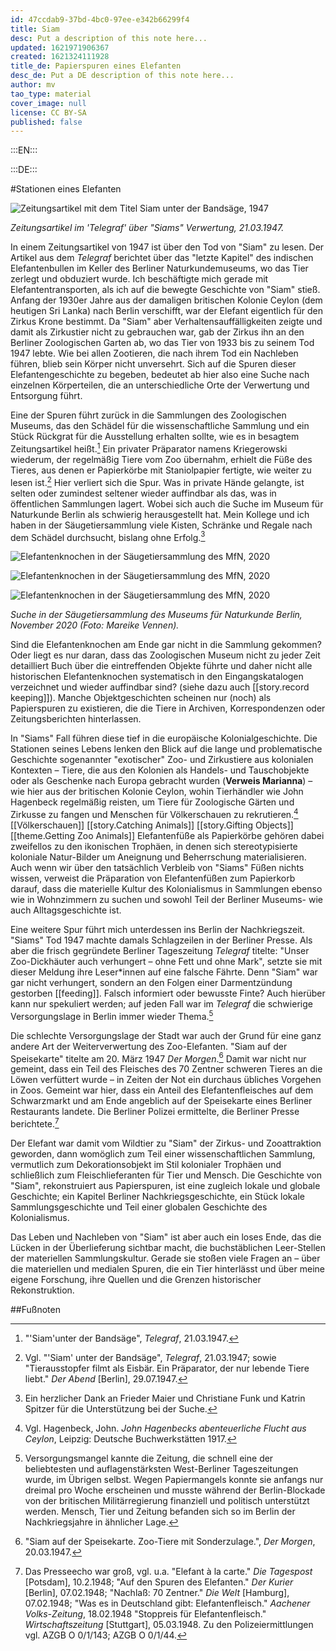 ```yaml
---
id: 47ccdab9-37bd-4bc0-97ee-e342b66299f4
title: Siam
desc: Put a description of this note here...
updated: 1621971906367
created: 1621324111928
title_de: Papierspuren eines Elefanten
desc_de: Put a DE description of this note here...
author: mv
tao_type: material
cover_image: null
license: CC BY-SA
published: false
---
```

:::EN:::

:::DE:::

\#Stationen eines Elefanten 

![Zeitungsartikel mit dem Titel Siam unter der Bandsäge, 1947](images\mv\BandsaegeQuali.jpg) 

_Zeitungsartikel im 'Telegraf' über "Siams" Verwertung, 21.03.1947._

In einem Zeitungsartikel von 1947 ist über den Tod von "Siam" zu lesen. Der Artikel aus dem _Telegraf_ berichtet über das "letzte Kapitel" des indischen Elefantenbullen im Keller des Berliner Naturkundemuseums, wo das Tier zerlegt und obduziert wurde. Ich beschäftigte mich gerade mit Elefantentransporten, als ich auf die bewegte Geschichte von "Siam" stieß. Anfang der 1930er Jahre aus der damaligen britischen Kolonie Ceylon (dem heutigen Sri Lanka) nach Berlin verschifft, war der Elefant eigentlich für den Zirkus Krone bestimmt. Da "Siam" aber Verhaltensauffälligkeiten zeigte und damit als Zirkustier nicht zu gebrauchen war, gab der Zirkus ihn an den Berliner Zoologischen Garten ab, wo das Tier von 1933 bis zu seinem Tod 1947 lebte. Wie bei allen Zootieren, die nach ihrem Tod ein Nachleben führen, blieb sein Körper nicht unversehrt. Sich auf die Spuren dieser Elefantengeschichte zu begeben, bedeutet ab hier also eine Suche nach einzelnen Körperteilen, die an unterschiedliche Orte der Verwertung und Entsorgung führt. 

Eine der Spuren führt zurück in die Sammlungen des Zoologischen Museums, das den Schädel für die wissenschaftliche Sammlung und ein Stück Rückgrat für die Ausstellung erhalten sollte, wie es in besagtem Zeitungsartikel heißt.[^siam1] Ein privater Präparator namens Kriegerowski wiederum, der regelmäßig Tiere vom Zoo übernahm, erhielt die Füße des Tieres, aus denen er Papierkörbe mit Staniolpapier fertigte, wie weiter zu lesen ist.[^siam2] Hier verliert sich die Spur. Was in private Hände gelangte, ist selten oder zumindest seltener wieder auffindbar als das, was in öffentlichen Sammlungen lagert. Wobei sich auch die Suche im Museum für Naturkunde Berlin als schwierig herausgestellt hat. Mein Kollege und ich haben in der Säugetiersammlung viele Kisten, Schränke und Regale nach dem Schädel durchsucht, bislang ohne Erfolg.[^siam3]

![Elefantenknochen in der Säugetiersammlung des MfN, 2020](images\mv\Saeugetiersammlungb.jpg) 

![Elefantenknochen in der Säugetiersammlung des MfN, 2020](images\mv\Saeugetiersammlungc.jpg)

![Elefantenknochen in der Säugetiersammlung des MfN, 2020](images\mv\Saeugetiersammlunga.jpg)

_Suche in der Säugetiersammlung des Museums für Naturkunde Berlin, November 2020 (Foto: Mareike Vennen)._

Sind die Elefantenknochen am Ende gar nicht in die Sammlung gekommen? Oder liegt es nur daran, dass das Zoologischen Museum nicht zu jeder Zeit detailliert Buch über die eintreffenden Objekte führte und daher nicht alle historischen Elefantenknochen systematisch in den Eingangskatalogen verzeichnet und wieder auffindbar sind? (siehe dazu auch [[story.record keeping]]). Manche Objektgeschichten scheinen nur (noch) als Papierspuren zu existieren, die die Tiere in Archiven, Korrespondenzen oder Zeitungsberichten hinterlassen. 

In "Siams" Fall führen diese tief in die europäische Kolonialgeschichte. Die Stationen seines Lebens lenken den Blick auf die lange und problematische Geschichte sogenannter "exotischer" Zoo- und Zirkustiere aus kolonialen Kontexten – Tiere, die aus den Kolonien als Handels- und Tauschobjekte oder als Geschenke nach Europa gebracht wurden (**Verweis Marianna**) – wie hier aus der britischen Kolonie Ceylon, wohin Tierhändler wie John Hagenbeck regelmäßig reisten, um Tiere für Zoologische Gärten und Zirkusse zu fangen und  Menschen für Völkerschauen zu rekrutieren.[^siam4] [[Völkerschauen]] [[story.Catching Animals]] [[story.Gifting Objects]] [[theme.Getting Zoo Animals]] Elefantenfüße als Papierkörbe gehören dabei zweifellos zu den ikonischen Trophäen, in denen sich stereotypisierte koloniale Natur-Bilder um Aneignung und Beherrschung materialisieren. Auch wenn wir über den tatsächlich Verbleib von "Siams" Füßen nichts wissen, verweist die Präparation von Elefantenfüßen zum Papierkorb darauf, dass die materielle Kultur des Kolonialismus in Sammlungen ebenso wie in Wohnzimmern zu suchen und sowohl Teil der Berliner Museums- wie auch Alltagsgeschichte ist. 

Eine weitere Spur führt mich unterdessen ins Berlin der Nachkriegszeit. "Siams" Tod 1947 machte damals Schlagzeilen in der Berliner Presse. Als aber die frisch gegründete Berliner Tageszeitung _Telegraf_ titelte: "Unser Zoo-Dickhäuter auch verhungert – ohne Fett und ohne Mark", setzte sie mit dieser Meldung ihre Leser\*innen auf eine falsche Fährte. Denn "Siam" war gar nicht verhungert, sondern an den Folgen einer Darmentzündung gestorben [[feeding]]. Falsch informiert oder bewusste Finte? Auch hierüber kann nur spekuliert werden; auf jeden Fall war im _Telegraf_ die schwierige Versorgungslage in Berlin immer wieder Thema.[^siam5]

Die schlechte Versorgungslage der Stadt war auch der Grund für eine ganz andere Art der Weiterverwertung des Zoo-Elefanten. "Siam auf der Speisekarte" titelte am 20. März 1947 _Der Morgen_.[^siam6] Damit war nicht nur gemeint, dass ein Teil des Fleisches des 70 Zentner schweren Tieres an die Löwen verfüttert wurde – in Zeiten der Not ein durchaus übliches Vorgehen in Zoos. Gemeint war hier, dass ein Anteil des Elefantenfleisches auf dem Schwarzmarkt und am Ende angeblich auf der Speisekarte eines Berliner Restaurants landete. Die Berliner Polizei ermittelte, die Berliner Presse berichtete.[^siam7] 

Der Elefant war damit vom Wildtier zu "Siam" der Zirkus- und Zooattraktion geworden, dann womöglich zum Teil einer wissenschaftlichen Sammlung, vermutlich zum Dekorationsobjekt im Stil kolonialer Trophäen und schließlich zum Fleischlieferanten für Tier und Mensch. Die Geschichte von "Siam", rekonstruiert aus Papierspuren, ist eine zugleich lokale und globale Geschichte; ein Kapitel Berliner Nachkriegsgeschichte, ein Stück lokale Sammlungsgeschichte und Teil einer globalen Geschichte des Kolonialismus. 

Das Leben und Nachleben von "Siam" ist aber auch ein loses Ende, das die Lücken in der Überlieferung sichtbar macht, die buchstäblichen Leer-Stellen der materiellen Sammlungskultur. Gerade sie stoßen viele Fragen an – über die materiellen und medialen Spuren, die ein Tier hinterlässt und über meine eigene Forschung, ihre Quellen und die Grenzen historischer Rekonstruktion. 

\##Fußnoten

[^siam1]: "'Siam'unter der Bandsäge", _Telegraf_, 21.03.1947.

[^siam2]: Vgl. "'Siam' unter der Bandsäge", _Telegraf_, 21.03.1947; sowie "Tierausstopfer filmt als Eisbär. Ein Präparator, der nur lebende Tiere liebt." _Der Abend_ [Berlin], 29.07.1947.

[^siam3]: Ein herzlicher Dank an Frieder Maier und Christiane Funk und Katrin Spitzer für die Unterstützung bei der Suche.

[^siam4]: Vgl. Hagenbeck, John. _John Hagenbecks abenteuerliche Flucht aus Ceylon_, Leipzig: Deutsche Buchwerkstätten 1917.

[^siam5]: Versorgungsmangel kannte die Zeitung, die schnell eine der beliebtesten und auflagenstärksten West-Berliner Tageszeitungen wurde, im Übrigen selbst. Wegen Papiermangels konnte sie anfangs nur dreimal pro Woche erscheinen und musste während der Berlin-Blockade von der britischen Militärregierung finanziell und politisch unterstützt werden. Mensch, Tier und Zeitung befanden sich so im Berlin der Nachkriegsjahre in ähnlicher Lage. 

[^siam6]: "Siam auf der Speisekarte. Zoo-Tiere mit Sonderzulage.", _Der Morgen_, 20.03.1947.

[^siam7]: Das Presseecho war groß, vgl. u.a. "Elefant à la carte." _Die Tagespost_ [Potsdam], 10.2.1948; "Auf den Spuren des Elefanten." _Der Kurier_ [Berlin], 07.02.1948; "Nachlaß: 70 Zentner." _Die Welt_ [Hamburg], 07.02.1948; "Was es in Deutschland gibt: Elefantenfleisch." _Aachener Volks-Zeitung_, 18.02.1948 "Stoppreis für Elefantenfleisch." _Wirtschaftszeitung_ [Stuttgart], 05.03.1948. Zu den Polizeiermittlungen vgl. AZGB O 0/1/143; AZGB O 0/1/44.

